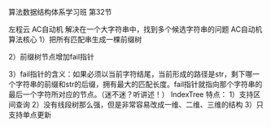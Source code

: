算法数据结构体系学习班
第32节

左程云
AC自动机
解决在一个大字符串中，找到多个候选字符串的问题
AC自动机算法核心
1）把所有匹配串生成一棵前缀树

2）前缀树节点增加fail指针

3）fail指针的含义：如果必须以当前字符结尾，当前形成的路径是str，剩下哪一个字符串的前缀和str的后缀，拥有最大的匹配长度。fail指针就指向那个字符串的最后一个字符所对应的节点。（迷不迷？听讲述！）
IndexTree
特点：
1）支持区间查询
2）没有线段树那么强，但是非常容易改成一维、二维、三维的结构
3）只支持单点更新

